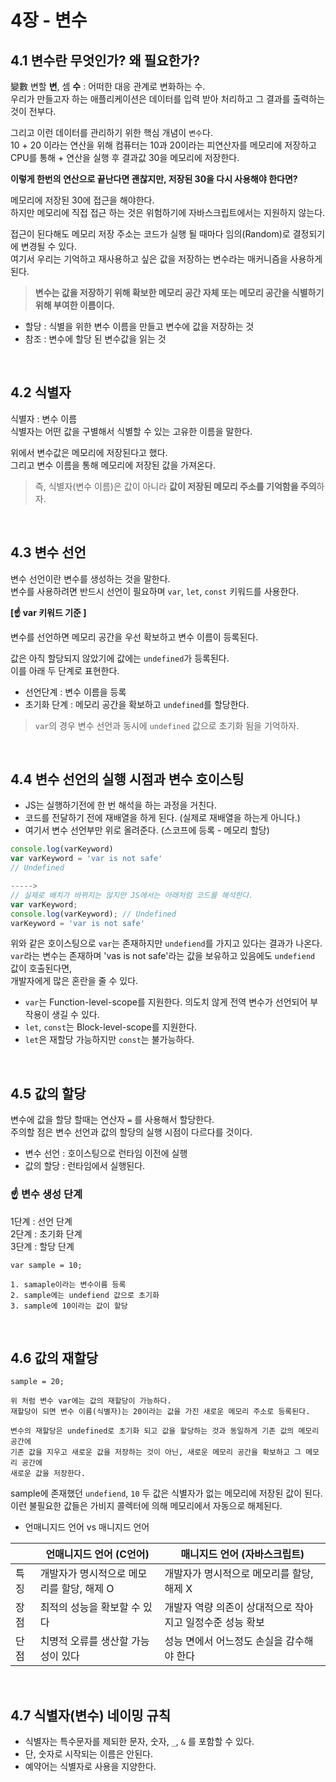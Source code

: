 # 4장 - 변수

## 4.1 변수란 무엇인가? 왜 필요한가?

變數 변할 **변**, 셈 **수** : 어떠한 대응 관계로 변화하는 수.  
우리가 만들고자 하는 애플리케이션은 데이터를 입력 받아 처리하고 그 결과를 출력하는 것이 전부다.

그리고 이런 데이터를 관리하기 위한 핵심 개념이 `변수`다.  
10 + 20 이라는 연산을 위해 컴퓨터는 10과 20이라는 피연산자를 메모리에 저장하고  
CPU를 통해 + 연산을 실행 후 결과값 30을 메모리에 저장한다.

**이렇게 한번의 연산으로 끝난다면 괜찮지만, 저장된 30을 다시 사용해야 한다면?**

메모리에 저장된 30에 접근을 해야한다.  
하지만 메모리에 직접 접근 하는 것은 위험하기에 자바스크립트에서는 지원하지 않는다.

접근이 된다해도 메모리 저장 주소는 코드가 실행 될 때마다 임의(Random)로 결정되기에 변경될 수 있다.  
여기서 우리는 기억하고 재사용하고 싶은 값을 저장하는 변수라는 매커니즘을 사용하게 된다.

> **변수는 값을 저장하기 위해 확보한 메모리 공간 자체 또는 메모리 공간을 식별하기 위해 부여한 이름이다.**

- 할당 : 식별을 위한 변수 이름을 만들고 변수에 값을 저장하는 것
- 참조 : 변수에 할당 된 변수값을 읽는 것

</br>

## 4.2 식별자

식별자 : 변수 이름  
식별자는 어떤 값을 구별해서 식별할 수 있는 고유한 이름을 말한다.

위에서 변수값은 메모리에 저장된다고 했다.  
그리고 변수 이름을 통해 메모리에 저장된 값을 가져온다.

> 즉, 식별자(변수 이름)은 값이 아니라 **값이 저장된 메모리 주소를 기억함을 주의**하자.

</br>

## 4.3 변수 선언

변수 선언이란 변수를 생성하는 것을 말한다.  
변수를 사용하려면 반드시 선언이 필요하며 `var`, `let`, `const` 키워드를 사용한다.

**[☝️ var 키워드 기준 ]**

변수를 선언하면 메모리 공간을 우선 확보하고 변수 이름이 등록된다.

값은 아직 할당되지 않았기에 값에는 `undefined`가 등록된다.  
이를 아래 두 단계로 표현한다.

- 선언단계 : 변수 이름을 등록
- 초기화 단계 : 메모리 공간을 확보하고 `undefined`를 할당한다.

> `var`의 경우 변수 선언과 동시에 `undefined` 값으로 초기화 됨을 기억하자.

</br>

## 4.4 변수 선언의 실행 시점과 변수 호이스팅

- JS는 실행하기전에 한 번 해석을 하는 과정을 거친다.
- 코드를 전달하기 전에 재배열을 하게 된다. (실제로 재배열을 하는게 아니다.)
- 여기서 변수 선언부만 위로 올려준다. (스코프에 등록 - 메모리 할당)

```js
console.log(varKeyword)
var varKeyword = 'var is not safe'
// Undefined

----->
// 실제로 배치가 바뀌지는 않지만 JS에서는 아래처럼 코드를 해석한다.
var varKeyword;
console.log(varKeyword); // Undefined
varKeyword = 'var is not safe'
```

위와 같은 호이스팅으로 `var`는 존재하지만 `undefiend`를 가지고 있다는 결과가 나온다.  
`var`라는 변수는 존재하며 'vas is not safe'라는 값을 보유하고 있음에도 `undefiend` 값이 호출된다면,  
개발자에게 많은 혼란을 줄 수 있다.

- `var`는 Function-level-scope를 지원한다. 의도치 않게 전역 변수가 선언되어 부작용이 생길 수 있다.
- `let`, `const`는 Block-level-scope를 지원한다.
- `let`은 재할당 가능하지만 `const`는 불가능하다.

</br>

## 4.5 값의 할당

변수에 값을 할당 할때는 연산자 `=` 를 사용해서 할당한다.  
주의할 점은 변수 선언과 값의 할당의 실행 시점이 다르다를 것이다.

- 변수 선언 : 호이스팅으로 런타임 이전에 실행
- 값의 할당 : 런타임에서 실행된다.

### ☝️ 변수 생성 단계

1단계 : 선언 단계  
2단계 : 초기화 단계  
3단계 : 할당 단계

```
var sample = 10;

1. samaple이라는 변수이름 등록
2. sample에는 undefiend 값으로 초기화
3. sample에 10이라는 값이 할당
```

</br>

## 4.6 값의 재할당

```
sample = 20;

위 처럼 변수 var에는 값의 재할당이 가능하다.
재할당이 되면 변수 이름(식별자)는 20이라는 값을 가진 새로운 메모리 주소로 등록된다.

변수의 재할당은 undefined로 초기화 되고 값을 할당하는 것과 동일하게 기존 값의 메모리 공간에
기존 값을 지우고 새로운 값을 저장하는 것이 아닌, 새로운 메모리 공간을 확보하고 그 메모리 공간에
새로운 값을 저장한다.
```

sample에 존재했던 `undefiend`, `10` 두 값은 식별자가 없는 메모리에 저장된 값이 된다.  
이런 불필요한 값들은 가비지 콜렉터에 의해 메모리에서 자동으로 해제된다.

- 언매니지드 언어 vs 매니지드 언어

|      | 언매니지드 언어 (C언어)                   | 매니지드 언어 (자바스크립트)                              |
| ---- | ----------------------------------------- | --------------------------------------------------------- |
| 특징 | 개발자가 명시적으로 메모리를 할당, 해제 O | 개발자가 명시적으로 메모리를 할당, 해제 X                 |
| 장점 | 최적의 성능을 확보할 수 있다              | 개발자 역량 의존이 상대적으로 작아지고 일정수준 성능 확보 |
| 단점 | 치명적 오류를 생산할 가능성이 있다        | 성능 면에서 어느정도 손실을 감수해야 한다                 |

</br>

## 4.7 식별자(변수) 네이밍 규칙

- 식별자는 특수문자를 제되한 문자, 숫자, `_`, `&` 를 포함할 수 있다.
- 단, 숫자로 시작되는 이름은 안된다.
- 예약어는 식별자로 사용을 지양한다.
